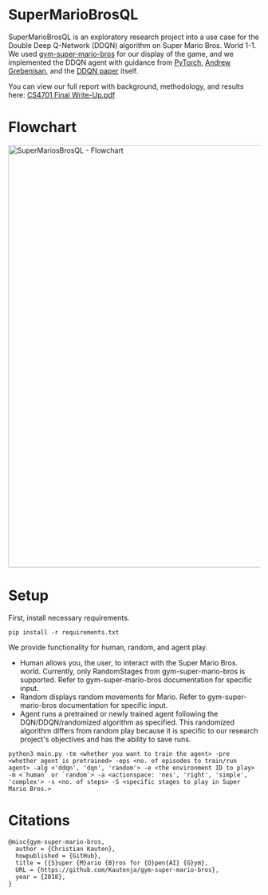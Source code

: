 # SuperMarioBrosQL
SuperMarioBrosQL is an exploratory research project into a use case for the Double 
Deep Q-Network (DDQN) algorithm on Super Mario Bros. World 1-1. We used [gym-super-mario-bros](https://pypi.org/project/gym-super-mario-bros/) 
for our display of the game, and we implemented the DDQN agent with guidance from [PyTorch](https://pytorch.org/tutorials/intermediate/reinforcement_q_learning.html), [Andrew Grebenisan](https://blog.paperspace.com/building-double-deep-q-network-super-mario-bros/), and the [DDQN paper](https://arxiv.org/abs/1509.06461) itself. 

You can view our full report with background, methodology, and results here: [CS4701 Final Write-Up.pdf](https://github.com/ericguo31/SuperMarioBrosQL/files/13707708/CS4701.Final.Write-Up.pdf)

# Flowchart
<img width="845" alt="SuperMariosBrosQL - Flowchart" src="https://github.com/ericguo31/SuperMarioBrosQL/assets/71906595/9c60fb57-8fd9-4236-90bc-0d43c7126d57">

# Setup
First, install necessary requirements.

```
pip install -r requirements.txt
```

We provide functionality for human, random, and agent play.
- Human allows you, the user, to interact with the Super Mario Bros. world. Currently, only RandomStages from gym-super-mario-bros is supported. Refer to gym-super-mario-bros documentation for specific input.
- Random displays random movements for Mario. Refer to gym-super-mario-bros documentation for specific input. 
- Agent runs a pretrained or newly trained agent following the DQN/DDQN/randomized algorithm as specified. This randomized algorithm differs from random play because it is specific to our research project's objectives and has the ability to save runs.

```
python3 main.py -tm <whether you want to train the agent> -pre <whether agent is pretrained> -eps <no. of episodes to train/run agent> -alg <'ddqn', 'dqn', 'random'> -e <the environment ID to play> -m <`human` or `random`> -a <actionspace: 'nes', 'right', 'simple', 'complex'> -s <no. of steps> -S <specific stages to play in Super Mario Bros.>
```

# Citations
```
@misc{gym-super-mario-bros,
  author = {Christian Kauten},
  howpublished = {GitHub},
  title = {{S}uper {M}ario {B}ros for {O}pen{AI} {G}ym},
  URL = {https://github.com/Kautenja/gym-super-mario-bros},
  year = {2018},
}
```

